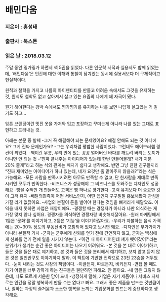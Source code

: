 # 배민다움
### 지은이 : 홍성태
### 출판사 : 북스톤
### 읽은 날 : 2018.03.12

주말 동안 띵가띵가 하면서 책 5권을 읽었다.
다른 인문학 서적과 실용서도 함께 읽었는데,
‘배민다움’은 인간에 대한 이해와 통찰이 담겨있는 동시에
실용서보다 더 구체적이고 현실적이다.

원칙과 철학을 가지고 나름의 아이덴티티를 만들고
어려움 속에서도 그것을 유지하는 것,
원칙도 철학도 없고
살아져서 살고 있는 요즘의 나에게 꽤 자극이 됐다.

뭔가 해야한다는 강박 속에서도 띵가띵가를 유지하는 나를 보면
나답게 살고있는 거 같기도 하고…

암튼 브랜딩이란
멋진 옷을 가져와 입고 포장하고 꾸미는게 아니라
나를 있는 그대로 표현하고 드러내는 것.

아래는 본문 중 발췌
-그거 꼭 해결해야 되는 문제였어요? 해결 안해도 되는 것 아니에요? 그게 진짜 문제인가요?
-그는 우리처럼 평범한 사람이었다. 그런데도 에이브러햄 링컨이 되었다.
-책이란 무릇, 우리 안에 있는 꽁꽁 얼어버린 바다를 깨트려 버리는 도끼가 아니면 안 되는 것
-“진짜 끝내주는 아이디어가 있는데 한번 만들어볼래? 내가 지분 20% 줄게”라고 하는 식의 관계는 깨지기 쉽다고 생각해요. 반면 그냥 친한 친구들끼리 “진짜 재미있는 아이디어가 하나 있는데, 네가 요것만 좀 맡아주지 않을래?”라는 식은 가능해요.
-모든 사람을 만족시키려면 아무도 만족할 수 없고, 단 한사람을 제대로 만족시키면 모두가 만족한다.
-비즈니스가 성공해야 그 비즈니스를 도와주는 디자인도 성공해요
-빵을 수백만 개 만들어도 고객은 빵 하나로 평가한다
-고객 유치보다 더 중요한 것이 고객 유지
-배달의민족이 어떤 서비스인지, 어떤 앱인지 구구절절 홍보해봤자 관심을 가질 리가 없잖아요.
-사업의 본질이 돈을 벌어야 한다는 것임을 뼈저리게 깨달았죠. 이익을 내지 못하면 사업은 재앙이에요.
-경쟁할 때는 경쟁자가 아니라 나만 의식하는 게 가장 맞지 않나 싶어요. 경쟁자를 의식하면 경쟁자랑 비슷해지잖아요.
-원래 마케팅에서 1등은 ‘문화’를 이야기하고, 2등은 ‘기능’을 이야기하잖아요.
-우리가 지불하는 음식 가격에는 20~30% 정도의 부동산비가 포함되어 있다고 보시면 돼요.
-디자인은 부가가치가 아니라 본질적 가치
-군자는 군주에게 신뢰를 얻기 전에 간언하지 않고, 군자는 백성에게 신뢰를 얻기 전에 일을 시키지 않는다.
-‘이건 내 아이디어인데 쟤가 뺏어갔어?’라는 분위기가 생기는 순간 좋은 아이디어는 나오기 어려워요.
-본 것을 본 대로 이야기하고, 들은 것을 들은 대로 얘기하고, 본 것과 들은 것을 분리해서 얘기하고, 보지 않고 듣지 않은 것은 일언반구도 이야기하지 말라. 이 팩트에 기반한 전략으로 23전 23승을 거두었다.
-눈이 내리는 것도 사장의 책임이다.
-이끌든지, 따르든지, 비키든지
-면접 볼 때도 자기 어필을 너무 강하게 하는 친구들은 웬만하면 피해요. 안 뽑아요.
-내 맘은 그렇지 않은데, 나도 모르게 서운한 맘이 드네
-냉정하게 말해, 기업은 자기 제품이나 서비스 자체로는 인간을 정말 행복하게 만들 수는 없다고 봐요. 그래서 좋은 제품을 만드는 것만큼이나, 일하는 과정의 즐거움과 소소한 행복을 느끼는 기업문화를 만드는게 중요하다고 생각해요.